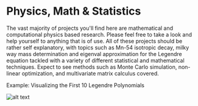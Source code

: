 # Physics, Math & Statistics

The vast majority of projects you'll find here are mathematical and computational physics based research. Please feel free to take a look and help yourself to anything that is of use. All of these projects should be rather self explanatory, with topics such as Mn-54 isotropic decay, milky way mass determination and eigenval approximation for the Legendre equation tackled with a variety of different statistical and mathematical techniques. Expect to see methods such as Monte Carlo simulation, non-linear optimization, and multivariate matrix calculus covered.

Example: Visualizing the First 10 Legendre Polynomials

![alt text](https://github.com/BrandonToushan/Physics_Math_Stats/blob/master/images/legendre.png)
